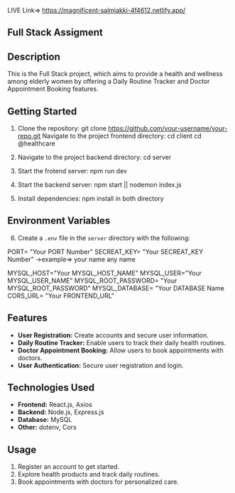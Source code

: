 LIVE Link=> https://magnificent-salmiakki-4f4612.netlify.app/
## Full Stack Assigment 
## Description
This is the Full Stack project, which aims to provide a health and wellness among elderly women by offering a Daily Routine Tracker and Doctor Appointment Booking features.

## Getting Started
1. Clone the repository: git clone https://github.com/your-username/your-repo.git
Navigate to the project frontend directory: 
cd client 
cd @healthcare

2. Navigate to the project backend directory: 
cd server

3. Start the frotend server: npm run dev
4. Start the backend server: npm start || nodemon index.js
5. Install dependencies: npm install in both directory

## Environment Variables
6. Create a `.env` file in the `server` directory with the following:

PORT= "Your PORT Number"
SECREAT_KEY=  "Your SECREAT_KEY Number" ->example=> your name any name

MYSQL_HOST="Your MYSQL_HOST_NAME"
MYSQL_USER="Your MYSQL_USER_NAME"
MYSQL_ROOT_PASSWORD= "Your MYSQL_ROOT_PASSWORD"
MYSQL_DATABASE= "Your DATABASE Name
CORS_URL= "Your FRONTEND_URL"

## Features

- **User Registration:** Create accounts and secure user information.
- **Daily Routine Tracker:** Enable users to track their daily health routines.
- **Doctor Appointment Booking:** Allow users to book appointments with doctors.
- **User Authentication:** Secure user registration and login.

## Technologies Used

- **Frontend:** React.js, Axios
- **Backend:** Node.js, Express.js
- **Database:** MySQL
- **Other:** dotenv, Cors

## Usage
1. Register an account to get started.
2. Explore health products and track daily routines.
3. Book appointments with doctors for personalized care.
